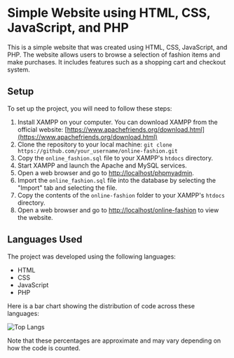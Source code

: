 # Simple Website using HTML, CSS, JavaScript, and PHP

This is a simple website that was created using HTML, CSS, JavaScript, and PHP. The website allows users to browse a selection of fashion items and make purchases. It includes features such as a shopping cart and checkout system.

## Setup

To set up the project, you will need to follow these steps:

1. Install XAMPP on your computer. You can download XAMPP from the official website: [https://www.apachefriends.org/download.html](https://www.apachefriends.org/download.html)
2. Clone the repository to your local machine: `git clone https://github.com/your_username/online-fashion.git`
3. Copy the `online_fashion.sql` file to your XAMPP's `htdocs` directory.
4. Start XAMPP and launch the Apache and MySQL services.
5. Open a web browser and go to [http://localhost/phpmyadmin](http://localhost/phpmyadmin).
6. Import the `online_fashion.sql` file into the database by selecting the "Import" tab and selecting the file.
7. Copy the contents of the `online-fashion` folder to your XAMPP's `htdocs` directory.
8. Open a web browser and go to [http://localhost/online-fashion](http://localhost/online-fashion) to view the website.

## Languages Used

The project was developed using the following languages:

* HTML
* CSS
* JavaScript
* PHP

Here is a bar chart showing the distribution of code across these languages:

![Top Langs](https://github-readme-stats.vercel.app/api/top-langs/?username=RxshiA&layout=compact)


Note that these percentages are approximate and may vary depending on how the code is counted.
